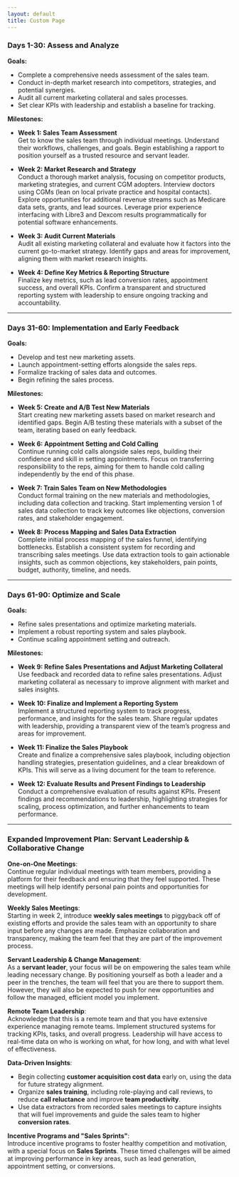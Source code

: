 ```yaml
---
layout: default
title: Custom Page
---
```


### **Days 1-30: Assess and Analyze**
**Goals:**
- Complete a comprehensive needs assessment of the sales team.
- Conduct in-depth market research into competitors, strategies, and potential synergies.
- Audit all current marketing collateral and sales processes.
- Set clear KPIs with leadership and establish a baseline for tracking.

**Milestones:**

- **Week 1: Sales Team Assessment**  
  Get to know the sales team through individual meetings. Understand their workflows, challenges, and goals. Begin establishing a rapport to position yourself as a trusted resource and servant leader.
  
- **Week 2: Market Research and Strategy**  
  Conduct a thorough market analysis, focusing on competitor products, marketing strategies, and current CGM adopters. Interview doctors using CGMs (lean on local private practice and hospital contacts). Explore opportunities for additional revenue streams such as Medicare data sets, grants, and lead sources. Leverage prior experience interfacing with Libre3 and Dexcom results programmatically for potential software enhancements.

- **Week 3: Audit Current Materials**  
  Audit all existing marketing collateral and evaluate how it factors into the current go-to-market strategy. Identify gaps and areas for improvement, aligning them with market research insights.

- **Week 4: Define Key Metrics & Reporting Structure**  
  Finalize key metrics, such as lead conversion rates, appointment success, and overall KPIs. Confirm a transparent and structured reporting system with leadership to ensure ongoing tracking and accountability.

---

### **Days 31-60: Implementation and Early Feedback**
**Goals:**
- Develop and test new marketing assets.
- Launch appointment-setting efforts alongside the sales reps.
- Formalize tracking of sales data and outcomes.
- Begin refining the sales process.

**Milestones:**
  
- **Week 5: Create and A/B Test New Materials**  
  Start creating new marketing assets based on market research and identified gaps. Begin A/B testing these materials with a subset of the team, iterating based on early feedback.

- **Week 6: Appointment Setting and Cold Calling**  
  Continue running cold calls alongside sales reps, building their confidence and skill in setting appointments. Focus on transferring responsibility to the reps, aiming for them to handle cold calling independently by the end of this phase.

- **Week 7: Train Sales Team on New Methodologies**  
  Conduct formal training on the new materials and methodologies, including data collection and tracking. Start implementing version 1 of sales data collection to track key outcomes like objections, conversion rates, and stakeholder engagement.

- **Week 8: Process Mapping and Sales Data Extraction**  
  Complete initial process mapping of the sales funnel, identifying bottlenecks. Establish a consistent system for recording and transcribing sales meetings. Use data extraction tools to gain actionable insights, such as common objections, key stakeholders, pain points, budget, authority, timeline, and needs.

---

### **Days 61-90: Optimize and Scale**
**Goals:**
- Refine sales presentations and optimize marketing materials.
- Implement a robust reporting system and sales playbook.
- Continue scaling appointment setting and outreach.

**Milestones:**
  
- **Week 9: Refine Sales Presentations and Adjust Marketing Collateral**  
  Use feedback and recorded data to refine sales presentations. Adjust marketing collateral as necessary to improve alignment with market and sales insights.

- **Week 10: Finalize and Implement a Reporting System**  
  Implement a structured reporting system to track progress, performance, and insights for the sales team. Share regular updates with leadership, providing a transparent view of the team’s progress and areas for improvement.

- **Week 11: Finalize the Sales Playbook**  
  Create and finalize a comprehensive sales playbook, including objection handling strategies, presentation guidelines, and a clear breakdown of KPIs. This will serve as a living document for the team to reference.

- **Week 12: Evaluate Results and Present Findings to Leadership**  
  Conduct a comprehensive evaluation of results against KPIs. Present findings and recommendations to leadership, highlighting strategies for scaling, process optimization, and further enhancements to team performance.

---

### **Expanded Improvement Plan: Servant Leadership & Collaborative Change**

**One-on-One Meetings**:  
Continue regular individual meetings with team members, providing a platform for their feedback and ensuring that they feel supported. These meetings will help identify personal pain points and opportunities for development.

**Weekly Sales Meetings**:  
Starting in week 2, introduce **weekly sales meetings** to piggyback off of existing efforts and provide the sales team with an opportunity to share input before any changes are made. Emphasize collaboration and transparency, making the team feel that they are part of the improvement process.

**Servant Leadership & Change Management**:  
As a **servant leader**, your focus will be on empowering the sales team while leading necessary change. By positioning yourself as both a leader and a peer in the trenches, the team will feel that you are there to support them. However, they will also be expected to push for new opportunities and follow the managed, efficient model you implement.

**Remote Team Leadership**:  
Acknowledge that this is a remote team and that you have extensive experience managing remote teams. Implement structured systems for tracking KPIs, tasks, and overall progress. Leadership will have access to real-time data on who is working on what, for how long, and with what level of effectiveness.

**Data-Driven Insights**:  
- Begin collecting **customer acquisition cost data** early on, using the data for future strategy alignment.
- Organize **sales training**, including role-playing and call reviews, to reduce **call reluctance** and improve **team productivity**.
- Use data extractors from recorded sales meetings to capture insights that will fuel improvements and guide the sales team to higher **conversion rates**.

**Incentive Programs and "Sales Sprints"**:  
Introduce incentive programs to foster healthy competition and motivation, with a special focus on **Sales Sprints**. These timed challenges will be aimed at improving performance in key areas, such as lead generation, appointment setting, or conversions.
